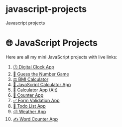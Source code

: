 # javascript-projects
Javascript projects
# 🌐 JavaScript Projects

Here are all my mini JavaScript projects with live links:

1. [🕒 Digital Clock App](https://duraimuruganezhumalai.github.io/javascript-projects/digital-clock-app-main/)
2. [🎯 Guess the Number Game](https://duraimuruganezhumalai.github.io/javascript-projects/guess-the-number-game-app-main/)
3. [⚖️ BMI Calculator](https://duraimuruganezhumalai.github.io/javascript-projects/javascript-BMI-calculatorapp-main/)
4. [🧮 JavaScript Calculator App](https://duraimuruganezhumalai.github.io/javascript-projects/javascript-calculator-app/)
5. [🧮 Calculator App (Alt)](https://duraimuruganezhumalai.github.io/javascript-projects/javascript-calculatorapp-main/)
6. [🔢 Counter App](https://duraimuruganezhumalai.github.io/javascript-projects/javascript-counterapp/)
7. [✅ Form Validation App](https://duraimuruganezhumalai.github.io/javascript-projects/javascript-form-validation-app/)
8. [📝 Todo List App](https://duraimuruganezhumalai.github.io/javascript-projects/javascript-todolist-app--main/)
9. [⛅ Weather App](https://duraimuruganezhumalai.github.io/javascript-projects/javascript-weather-app-main/)
10. [✍️ Word Counter App](https://duraimuruganezhumalai.github.io/javascript-projects/javascript-word-counter-app-main/)
